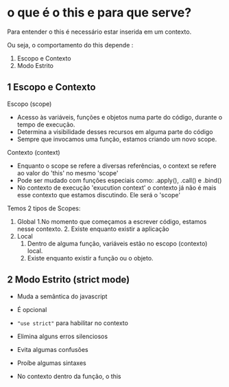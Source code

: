 # o que é o this e para que serve?

Para entender o this é necessário estar inserida em um contexto.

Ou seja, o comportamento do this depende :

1.  Escopo e Contexto
2.  Modo Estrito


## 1 Escopo e Contexto

Escopo (scope)

- Acesso às variáveis, funções e objetos numa parte do código, durante o tempo de execução. 
- Determina a visibilidade desses recursos em alguma parte do código 
- Sempre que invocamos uma função, estamos criando um novo scope. 

Contexto (context)

- Enquanto o scope se refere a diversas referências, o context se refere ao valor do 'this' no mesmo 'scope'
- Pode ser mudado com funções especiais como: .apply(), .call() e .bind()
- No contexto de execução 'exucution context' o contexto já não é mais esse contexto que estamos discutindo. Ele será o 'scope'

Temos 2 tipos de Scopes:

1. Global
    1.No momento que começamos a escrever código, estamos nesse contexto.
    2. Existe enquanto existir a aplicação
2. Local
    1. Dentro de alguma função, variáveis estão no escopo (contexto) local.
    2. Existe enquanto existir a função ou o objeto. 

## 2 Modo Estrito (strict mode)

- Muda a semântica do javascript
- É opcional
- `"use strict"` para habilitar no contexto
- Elimina alguns erros silenciosos
- Evita algumas confusões
- Proíbe algumas sintaxes

- No contexto dentro da função, o this 